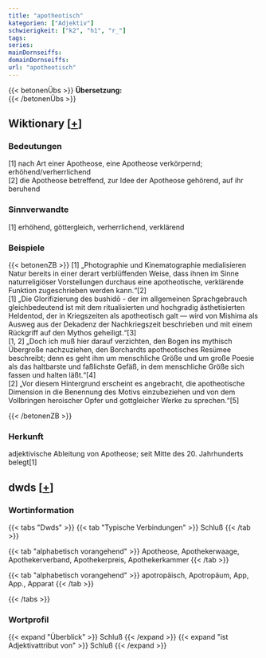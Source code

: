 ```yaml
---
title: "apotheotisch"
kategorien: ["Adjektiv"]
schwierigkeit: ["k2", "h1", "r_"]
tags:
series:
mainDornseiffs:
domainDornseiffs:
url: "apotheotisch"
---
```


{{< betonenÜbs >}}
**Übersetzung:**  
{{< /betonenÜbs >}}

## Wiktionary [[+](https://de.wiktionary.org/wiki/apotheotisch)]

### Bedeutungen
[1] nach Art einer Apotheose, eine Apotheose verkörpernd; erhöhend/verherrlichend  
[2] die Apotheose betreffend, zur Idee der Apotheose gehörend, auf ihr beruhend  

### Sinnverwandte
[1] erhöhend, göttergleich, verherrlichend, verklärend  

### Beispiele
{{< betonenZB >}}
[1] „Photographie und Kinematographie medialisieren Natur bereits in einer derart verblüffenden Weise, dass ihnen im Sinne naturreligiöser Vorstellungen durchaus eine apotheotische, verklärende Funktion zugeschrieben werden kann.“[2]  
[1] „Die Glorifizierung des bushidō - der im allgemeinen Sprachgebrauch gleichbedeutend ist mit dem ritualisierten und hochgradig ästhetisierten Heldentod, der in Kriegszeiten als apotheotisch galt — wird von Mishima als Ausweg aus der Dekadenz der Nachkriegszeit beschrieben und mit einem Rückgriff auf den Mythos geheiligt.“[3]  
[1, 2] „Doch ich muß hier darauf verzichten, den Bogen ins mythisch Übergroße nachzuziehen, den Borchardts apotheotisches Resümee beschreibt; denn es geht ihm um menschliche Größe und um große Poesie als das haltbarste und faßlichste Gefäß, in dem menschliche Größe sich fassen und halten läßt.“[4]  
[2] „Vor diesem Hintergrund erscheint es angebracht, die apotheotische Dimension in die Benennung des Motivs einzubeziehen und von dem Vollbringen heroischer Opfer und gottgleicher Werke zu sprechen.“[5]  

{{< /betonenZB >}}
### Herkunft
adjektivische Ableitung von Apotheose; seit Mitte des 20. Jahrhunderts belegt[1]  



## dwds [[+](https://www.dwds.de/wb/apotheotisch)]

### Wortinformation
{{< tabs "Dwds" >}}
{{< tab "Typische Verbindungen" >}}
Schluß
{{< /tab >}}

{{< tab "alphabetisch vorangehend" >}}
Apotheose, Apothekerwaage, Apothekerverband, Apothekerpreis, Apothekerkammer
{{< /tab >}}

{{< tab "alphabetisch vorangehend" >}}
apotropäisch, Apotropäum, App, App., Apparat
{{< /tab >}}

{{< /tabs >}}

### Wortprofil
{{< expand "Überblick" >}} Schluß {{< /expand >}}
{{< expand "ist Adjektivattribut von" >}} Schluß {{< /expand >}}

